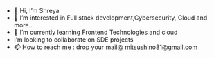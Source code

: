 - 👋 Hi, I’m Shreya
- 👀 I’m interested in Full stack development,Cybersecurity, Cloud and more..
- 🌱 I’m currently learning Frontend Technologies and cloud
-  I’m looking to collaborate on SDE projects
- 📫 How to reach me : drop your mail@ mitsushino81@gmail.com
